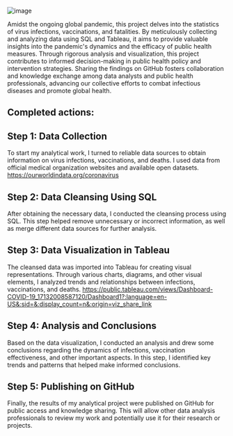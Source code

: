 ![image](https://github.com/osemenets21/COVID-19-Project/assets/95434794/bac9561b-dc18-4a9f-a6c1-286de50b3109)

Amidst the ongoing global pandemic, this project delves into the statistics of virus infections, vaccinations, and fatalities. By meticulously collecting and analyzing data using SQL and Tableau, it aims to provide valuable insights into the pandemic's dynamics and the efficacy of public health measures. Through rigorous analysis and visualization, this project contributes to informed decision-making in public health policy and intervention strategies. Sharing the findings on GitHub fosters collaboration and knowledge exchange among data analysts and public health professionals, advancing our collective efforts to combat infectious diseases and promote global health.

## Completed actions:

## Step 1: Data Collection
To start my analytical work, I turned to reliable data sources to obtain information on virus infections, vaccinations, and deaths. I used data from official medical organization websites and available open datasets.
https://ourworldindata.org/coronavirus

## Step 2: Data Cleansing Using SQL
After obtaining the necessary data, I conducted the cleansing process using SQL. This step helped remove unnecessary or incorrect information, as well as merge different data sources for further analysis.

## Step 3: Data Visualization in Tableau
The cleansed data was imported into Tableau for creating visual representations. Through various charts, diagrams, and other visual elements, I analyzed trends and relationships between infections, vaccinations, and deaths.
https://public.tableau.com/views/Dashboard-COVID-19_17132008587120/Dashboard1?:language=en-US&:sid=&:display_count=n&:origin=viz_share_link

## Step 4: Analysis and Conclusions
Based on the data visualization, I conducted an analysis and drew some conclusions regarding the dynamics of infections, vaccination effectiveness, and other important aspects. In this step, I identified key trends and patterns that helped make informed conclusions.

## Step 5: Publishing on GitHub
Finally, the results of my analytical project were published on GitHub for public access and knowledge sharing. This will allow other data analysis professionals to review my work and potentially use it for their research or projects.
